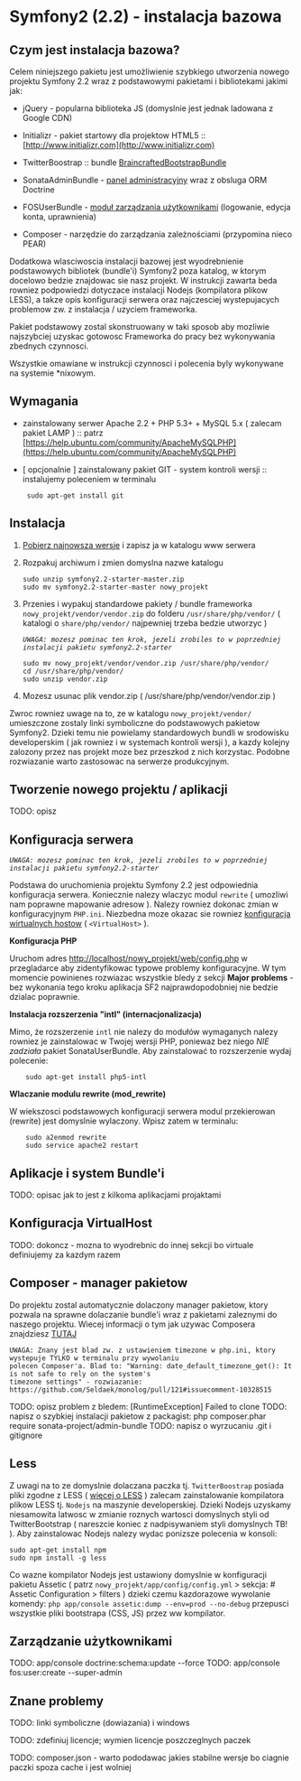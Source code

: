 Symfony2 (2.2) - instalacja bazowa
======


Czym jest instalacja bazowa?
-----------------

Celem niniejszego pakietu jest umożliwienie szybkiego utworzenia nowego projektu Symfony 2.2 wraz z podstawowymi 
pakietami i bibliotekami jakimi jak:

 * jQuery - popularna biblioteka JS (domyslnie jest jednak ladowana z Google CDN)
 
 * Initializr - pakiet startowy dla projektow HTML5 :: [http://www.initializr.com](http://www.initializr.com)
 
 * TwitterBoostrap :: bundle [BraincraftedBootstrapBundle](http://bootstrap.braincrafted.com)

 * SonataAdminBundle - [panel administracyjny](http://sonata-project.org/bundles/admin/master/doc/index.html) wraz z 
   obsluga ORM Doctrine

 * FOSUserBundle - [moduł zarządzania użytkownikami](https://github.com/FriendsOfSymfony/FOSUserBundle) (logowanie, edycja konta, uprawnienia)
 
 * Composer - narzędzie do zarządzania zależnościami (przypomina nieco PEAR)
 
Dodatkowa wlasciwoscia instalacji bazowej jest wyodrebnienie podstawowych bibliotek (bundle'i) Symfony2 poza katalog, 
w ktorym docelowo bedzie znajdowac sie nasz projekt. W instrukcji zawarta beda rowniez podpowiedzi dotyczace instalacji 
Nodejs (kompilatora plikow LESS), a takze opis konfiguracji serwera oraz najczesciej wystepujacych problemow zw. z 
instalacja / uzyciem frameworka.

Pakiet podstawowy zostal skonstruowany w taki sposob aby mozliwie najszybciej uzyskac gotowosc Frameworka do pracy bez 
wykonywania zbednych czynnosci.

Wszystkie omawiane w instrukcji czynnosci i polecenia byly wykonywane na systemie *nixowym.


Wymagania
-----------------

 * zainstalowany serwer Apache 2.2 + PHP 5.3+ + MySQL 5.x ( zalecam pakiet LAMP ) :: patrz 
   [https://help.ubuntu.com/community/ApacheMySQLPHP](https://help.ubuntu.com/community/ApacheMySQLPHP)

 * [ opcjonalnie ] zainstalowany pakiet GIT - system kontroli wersji :: instalujemy poleceniem w terminalu

        sudo apt-get install git
            
            
Instalacja
-----------------

 1. [Pobierz najnowsza wersje](https://github.com/MaxRipper/symfony2.2-starter/archive/master.zip) i zapisz ja w katalogu 
    www serwera
 
 2. Rozpakuj archiwum i zmien domyslna nazwe katalogu 
    
        sudo unzip symfony2.2-starter-master.zip
        sudo mv symfony2.2-starter-master nowy_projekt
 
 3. Przenies i wypakuj standardowe pakiety / bundle frameworka `nowy_projekt/vendor/vendor.zip` do folderu 
	`/usr/share/php/vendor/` ( katalogi o `share/php/vendor/` najpewniej trzeba bedzie utworzyc )
    
    *`UWAGA: mozesz pominac ten krok, jezeli zrobiles to w poprzedniej instalacji pakietu symfony2.2-starter`*
		
        sudo mv nowy_projekt/vendor/vendor.zip /usr/share/php/vendor/
		cd /usr/share/php/vendor/
        sudo unzip vendor.zip

 4. Mozesz usunac plik vendor.zip ( /usr/share/php/vendor/vendor.zip )

 Zwroc rowniez uwage na to, ze w katalogu `nowy_projekt/vendor/` umieszczone zostaly linki symboliczne do podstawowych 
 pakietow Symfony2. Dzieki temu nie powielamy standardowych bundli w srodowisku developerskim ( jak rowniez i w 
 systemach kontroli wersji ), a kazdy kolejny zalozony przez nas projekt moze bez przeszkod z nich korzystac. Podobne 
 rozwiazanie warto zastosowac na serwerze produkcyjnym.



Tworzenie nowego projektu / aplikacji
-----------------

TODO: opisz



Konfiguracja serwera
-----------------

 *`UWAGA: mozesz pominac ten krok, jezeli zrobiles to w poprzedniej instalacji pakietu symfony2.2-starter`*

Podstawa do uruchomienia projektu Symfony 2.2 jest odpowiednia konfiguracja serwera. Koniecznie nalezy wlaczyc modul 
`rewrite` ( umozliwi nam poprawne mapowanie adresow ). Nalezy rowniez dokonac zmian w konfiguracyjnym `PHP.ini`. 
Niezbedna moze okazac sie rowniez [konfiguracja wirtualnych hostow](#konfiguracja-virtualhost) ( `<VirtualHost>` ).


**Konfiguracja PHP**

Uruchom adres [http://localhost/nowy_projekt/web/config.php](http://localhost/nowy_projekt/web/config.php) w przegladarce 
aby zidentyfikowac typowe problemy konfiguracyjne.
W tym momencie powinienes rozwiazac wszystkie bledy z sekcji **Major problems** - bez wykonania tego kroku aplikacja SF2 
najprawdopodobniej nie bedzie dzialac poprawnie.


**Instalacja rozszerzenia "intl" (internacjonalizacja)**
 
Mimo, że rozszerzenie `intl` nie nalezy do modułów wymaganych nalezy rowniez je zainstalowac w Twojej wersji PHP, 
poniewaz bez niego *NIE zadziała* pakiet SonataUserBundle. Aby zainstalować to rozszerzenie wydaj polecenie:

        sudo apt-get install php5-intl


**Wlaczanie modulu rewrite (mod_rewrite)**

W wiekszosci podstawowych konfiguracji serwera modul przekierowan (rewrite) jest domyslnie wylaczony. Wpisz zatem w 
terminalu:

        sudo a2enmod rewrite
        sudo service apache2 restart



Aplikacje i system Bundle'i
-----------------

TODO: opisac jak to jest z kilkoma aplikacjami projaktami



Konfiguracja VirtualHost
-----------------

TODO: dokoncz - mozna to wyodrebnic do innej sekcji bo virtuale definiujemy za kazdym razem


Composer - manager pakietow
-----------------

Do projektu zostal automatycznie dolaczony manager pakietow, ktory pozwala na sprawne dolaczanie bundle'i wraz z 
pakietami zaleznymi do naszego projektu. Wiecej informacji o tym jak uzywac Composera znajdziesz 
[TUTAJ](http://knplabs.pl/blog/skorzystaj-z-composera-ze-co-ze-jak)

    UWAGA: Znany jest blad zw. z ustawieniem timezone w php.ini, ktory wystepuje TYLKO w terminalu przy wywolaniu 
    polecen Composer'a. Blad to: "Warning: date_default_timezone_get(): It is not safe to rely on the system's 
    timezone settings" - rozwiazanie: https://github.com/Seldaek/monolog/pull/121#issuecomment-10328515

TODO: opisz problem z bledem: [RuntimeException] Failed to clone
TODO: napisz o szybkiej instalacji pakietow z packagist: php composer.phar require sonata-project/admin-bundle
TODO: napisz o wyrzucaniu .git i gitignore


Less
-----------------

Z uwagi na to ze domyslnie dolaczana paczka tj. `TwitterBoostrap` posiada pliki zgodne z LESS ( 
[więcej o LESS](http://ciembor.github.com/lesscss.org/) ) zalecam zainstalowanie kompilatora plikow LESS tj. `Nodejs` 
na maszynie developerskiej. Dzieki Nodejs uzyskamy niesamowita latwosc w zmianie roznych wartosci domyslnych styli od 
TwitterBootstrap ( nareszcie koniec z nadpisywaniem styli domyslnych TB! ). Aby zainstalowac Nodejs nalezy wydac 
ponizsze polecenia w konsoli:

	sudo apt-get install npm
	sudo npm install -g less

Co wazne kompilator Nodejs jest ustawiony domyslnie w konfiguracji pakietu Assetic ( patrz 
`nowy_projekt/app/config/config.yml` > sekcja: # Assetic Configuration > filters ) dzieki czemu kazdorazowe wywolanie 
komendy: `php app/console assetic:dump --env=prod --no-debug` przepusci wszystkie pliki bootstrapa (CSS, JS) przez ww 
kompilator.


Zarządzanie użytkownikami
-----------------
TODO: app/console doctrine:schema:update --force
TODO: app/console fos:user:create --super-admin


Znane problemy
-----------------
TODO: linki symboliczne (dowiazania) i windows


TODO: zdefiniuj licencje; wymien licencje poszczeglnych paczek

TODO: composer.json - warto pododawac jakies stabilne wersje bo ciagnie paczki spoza cache i jest wolniej
